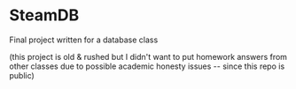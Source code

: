 # SteamDB
Final project written for a database class


(this project is old & rushed but I didn't want to put homework answers from other classes due to possible academic honesty issues -- since this repo is public)

